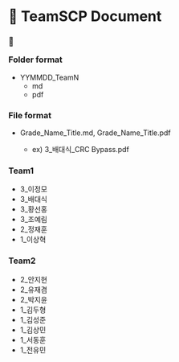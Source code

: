 ﻿# :ledger: TeamSCP Document

### :file_folder: <p>Folder format</p>

- YYMMDD_TeamN	
  - md
  - pdf

### File format

- Grade_Name_Title.md, Grade_Name_Title.pdf

  - ex) 3_배대식_CRC Bypass.pdf
 
### Team1
- 3_이정모
- 3_배대식
- 3_황선홍
- 3_조예림
- 2_정재훈
- 1_이상혁

### Team2
- 2_안지현
- 2_유재겸
- 2_박지윤
- 1_김두형
- 1_김성준
- 1_김상민
- 1_서동훈
- 1_전유민
